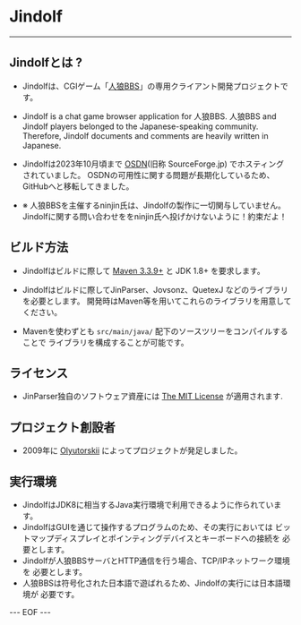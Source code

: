 # Jindolf #

-----------------------------------------------------------------------


## Jindolfとは ? ##

* Jindolfは、CGIゲーム「[人狼BBS][BBS]」の専用クライアント開発プロジェクトです。

* Jindolf is a chat game browser application for 人狼BBS.
人狼BBS and Jindolf players belonged to the Japanese-speaking community.
Therefore, Jindolf documents and comments are heavily written in Japanese.

* Jindolfは2023年10月頃まで [OSDN][OSDN](旧称 SourceForge.jp)
でホスティングされていました。
OSDNの可用性に関する問題が長期化しているため、GitHubへと移転してきました。

* ※ 人狼BBSを主催するninjin氏は、Jindolfの製作に一切関与していません。
Jindolfに関する問い合わせををninjin氏へ投げかけないように！約束だよ！


## ビルド方法 ##

* Jindolfはビルドに際して [Maven 3.3.9+](https://maven.apache.org/)
と JDK 1.8+ を要求します。

* Jindolfはビルドに際してJinParser、Jovsonz、QuetexJ などのライブラリを必要とします。
開発時はMaven等を用いてこれらのライブラリを用意してください。

* Mavenを使わずとも `src/main/java/` 配下のソースツリーをコンパイルすることで
ライブラリを構成することが可能です。


## ライセンス ##

* JinParser独自のソフトウェア資産には [The MIT License][MIT] が適用されます.


## プロジェクト創設者 ##

* 2009年に [Olyutorskii](https://github.com/olyutorskii) によってプロジェクトが発足しました。


## 実行環境 ##

* JindolfはJDK8に相当するJava実行環境で利用できるように作られています。
* JindolfはGUIを通じて操作するプログラムのため、その実行においては
ビットマップディスプレイとポインティングデバイスとキーボードへの接続を
必要とします。
* Jindolfが人狼BBSサーバとHTTP通信を行う場合、TCP/IPネットワーク環境を
必要とします。
* 人狼BBSは符号化された日本語で遊ばれるため、Jindolfの実行には日本語環境が
必要です。


[BBS]: http://ninjinix.com/
[OSDN]: https://ja.osdn.net/projects/jindolf/scm/git/JinCore/
[MIT]: https://opensource.org/licenses/MIT


--- EOF ---
